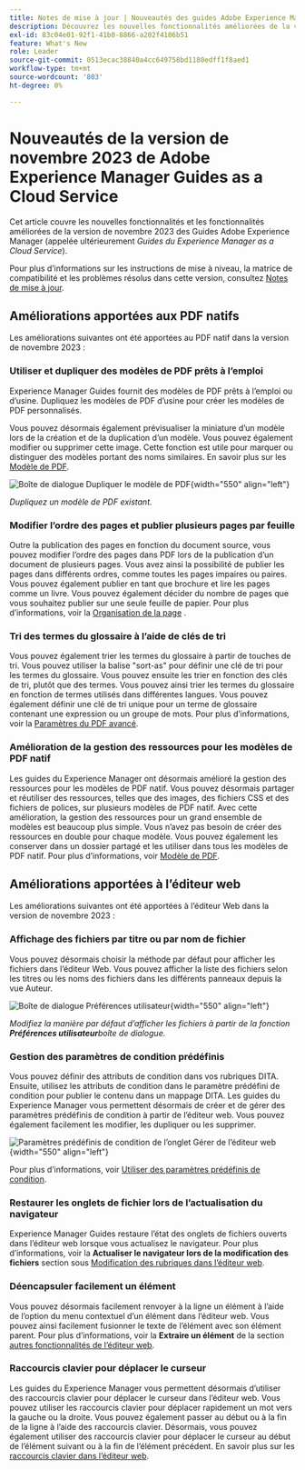 ```yaml
---
title: Notes de mise à jour | Nouveautés des guides Adobe Experience Manager, version de novembre 2023
description: Découvrez les nouvelles fonctionnalités améliorées de la version de novembre 2023 de Adobe Experience Manager Guides as a Cloud Service.
exl-id: 83c04e01-92f1-41b0-8866-a202f4106b51
feature: What's New
role: Leader
source-git-commit: 0513ecac38840a4cc649758bd1180edff1f8aed1
workflow-type: tm+mt
source-wordcount: '803'
ht-degree: 0%

---
```


# Nouveautés de la version de novembre 2023 de Adobe Experience Manager Guides as a Cloud Service

Cet article couvre les nouvelles fonctionnalités et les fonctionnalités améliorées de la version de novembre 2023 des Guides Adobe Experience Manager (appelée ultérieurement *Guides du Experience Manager as a Cloud Service*).

Pour plus d’informations sur les instructions de mise à niveau, la matrice de compatibilité et les problèmes résolus dans cette version, consultez [Notes de mise à jour](release-notes-2023.11.0.md).

## Améliorations apportées aux PDF natifs

Les améliorations suivantes ont été apportées au PDF natif dans la version de novembre 2023 :

### Utiliser et dupliquer des modèles de PDF prêts à l’emploi

Experience Manager Guides fournit des modèles de PDF prêts à l’emploi ou d’usine. Dupliquez les modèles de PDF d’usine pour créer les modèles de PDF personnalisés.

Vous pouvez désormais également prévisualiser la miniature d’un modèle lors de la création et de la duplication d’un modèle. Vous pouvez également modifier ou supprimer cette image. Cette fonction est utile pour marquer ou distinguer des modèles portant des noms similaires.
En savoir plus sur les [Modèle de PDF](../native-pdf/pdf-template.md).

![Boîte de dialogue Dupliquer le modèle de PDF](assets/duplicate-template.png){width="550" align="left"}

*Dupliquez un modèle de PDF existant.*


### Modifier l’ordre des pages et publier plusieurs pages par feuille

Outre la publication des pages en fonction du document source, vous pouvez modifier l’ordre des pages dans PDF lors de la publication d’un document de plusieurs pages.  Vous avez ainsi la possibilité de publier les pages dans différents ordres, comme toutes les pages impaires ou paires. Vous pouvez également publier en tant que brochure et lire les pages comme un livre. Vous pouvez également décider du nombre de pages que vous souhaitez publier sur une seule feuille de papier. Pour plus d’informations, voir la [Organisation de la page](../native-pdf/components-pdf-template.md#page-organization) .

### Tri des termes du glossaire à l’aide de clés de tri

Vous pouvez également trier les termes du glossaire à partir de touches de tri. Vous pouvez utiliser la balise &quot;sort-as&quot; pour définir une clé de tri pour les termes du glossaire. Vous pouvez ensuite les trier en fonction des clés de tri, plutôt que des termes. Vous pouvez ainsi trier les termes du glossaire en fonction de termes utilisés dans différentes langues. Vous pouvez également définir une clé de tri unique pour un terme de glossaire contenant une expression ou un groupe de mots.
Pour plus d’informations, voir la [Paramètres du PDF avancé](../native-pdf/components-pdf-template.md#advanced-pdf-settings).


### Amélioration de la gestion des ressources pour les modèles de PDF natif

Les guides du Experience Manager ont désormais amélioré la gestion des ressources pour les modèles de PDF natif. Vous pouvez désormais partager et réutiliser des ressources, telles que des images, des fichiers CSS et des fichiers de polices, sur plusieurs modèles de PDF natif. Avec cette amélioration, la gestion des ressources pour un grand ensemble de modèles est beaucoup plus simple. Vous n’avez pas besoin de créer des ressources en double pour chaque modèle. Vous pouvez également les conserver dans un dossier partagé et les utiliser dans tous les modèles de PDF natif.
Pour plus d’informations, voir [Modèle de PDF](../native-pdf/pdf-template.md).

## Améliorations apportées à l’éditeur web

Les améliorations suivantes ont été apportées à l’éditeur Web dans la version de novembre 2023 :


### Affichage des fichiers par titre ou par nom de fichier

Vous pouvez désormais choisir la méthode par défaut pour afficher les fichiers dans l’éditeur Web. Vous pouvez afficher la liste des fichiers selon les titres ou les noms des fichiers dans les différents panneaux depuis la vue Auteur.

![Boîte de dialogue Préférences utilisateur](assets/user-preferences-2311.png){width="550" align="left"}

*Modifiez la manière par défaut d’afficher les fichiers à partir de la fonction **Préférences utilisateur**boîte de dialogue.*


### Gestion des paramètres de condition prédéfinis

Vous pouvez définir des attributs de condition dans vos rubriques DITA. Ensuite, utilisez les attributs de condition dans le paramètre prédéfini de condition pour publier le contenu dans un mappage DITA. Les guides du Experience Manager vous permettent désormais de créer et de gérer des paramètres prédéfinis de condition à partir de l’éditeur web. Vous pouvez également facilement les modifier, les dupliquer ou les supprimer.

![Paramètres prédéfinis de condition de l’onglet Gérer de l’éditeur web ](assets/web-editor-manage-condition-presets.png){width="550" align="left"}

Pour plus d’informations, voir [Utiliser des paramètres prédéfinis de condition](../user-guide/generate-output-use-condition-presets.md).

### Restaurer les onglets de fichier lors de l’actualisation du navigateur

Experience Manager Guides restaure l’état des onglets de fichiers ouverts dans l’éditeur web lorsque vous actualisez le navigateur. Pour plus d’informations, voir la **Actualiser le navigateur lors de la modification des fichiers** section sous [Modification des rubriques dans l’éditeur web](../user-guide/web-editor-edit-topics.md).

### Déencapsuler facilement un élément

Vous pouvez désormais facilement renvoyer à la ligne un élément à l’aide de l’option du menu contextuel d’un élément dans l’éditeur web. Vous pouvez ainsi facilement fusionner le texte de l’élément avec son élément parent.
Pour plus d’informations, voir la **Extraire un élément** de la section [autres fonctionnalités de l’éditeur web](../user-guide/web-editor-other-features.md).

### Raccourcis clavier pour déplacer le curseur

Les guides du Experience Manager vous permettent désormais d’utiliser des raccourcis clavier pour déplacer le curseur dans l’éditeur web. Vous pouvez utiliser les raccourcis clavier pour déplacer rapidement un mot vers la gauche ou la droite. Vous pouvez également passer au début ou à la fin de la ligne à l’aide des raccourcis clavier.
Désormais, vous pouvez également utiliser des raccourcis clavier pour déplacer le curseur au début de l’élément suivant ou à la fin de l’élément précédent.
En savoir plus sur les [raccourcis clavier dans l’éditeur web](../user-guide/web-editor-keyboard-shortcuts.md).
